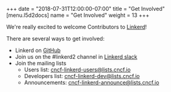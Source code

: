 +++
date = "2018-07-31T12:00:00-07:00"
title = "Get Involved"
[menu.l5d2docs]
  name = "Get Involved"
  weight = 13
+++

We're really excited to welcome Contributors to [Linkerd](https://github.com/linkerd/linkerd2)!

There are several ways to get involved:

- Linkerd on [GitHub](https://github.com/linkerd/linkerd2)
- Join us on the #linkerd2 channel in [Linkerd slack](https://slack.linkerd.io/)
- Join the mailing lists
  - Users list: [cncf-linkerd-users@lists.cncf.io](https://lists.cncf.io/g/cncf-linkerd-users)
  - Developers list: [cncf-linkerd-dev@lists.cncf.io](https://lists.cncf.io/g/cncf-linkerd-dev)
  - Announcements: [cncf-linkerd-announce@lists.cncf.io](https://lists.cncf.io/g/cncf-linkerd-announce)
